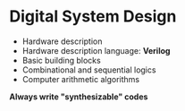 # Digital System Design

- Hardware description
- Hardware description language: **Verilog**
- Basic building blocks
- Combinational and sequential logics
- Computer arithmetic algorithms

**Always write "synthesizable" codes**

